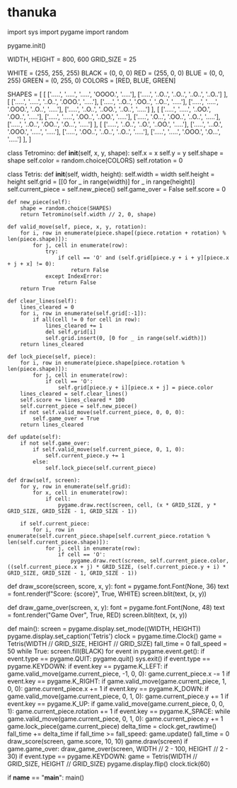 # thanuka
import sys
import pygame
import random

pygame.init()

WIDTH, HEIGHT = 800, 600
GRID_SIZE = 25

WHITE = (255, 255, 255)
BLACK = (0, 0, 0)
RED = (255, 0, 0)
BLUE = (0, 0, 255)
GREEN = (0, 255, 0)
COLORS = [RED, BLUE, GREEN]

SHAPES = [
    [
        ['.....', '.....', '.....', 'OOOO.', '.....'],
        ['.....', '..O..', '..O..', '..O..', '..O..']
    ],
    [
        ['.....', '.....', '..O..', '.OOO.', '.....'],
        ['.....', '..O..', '.OO..', '..O..', '.....'],
        ['.....', '.....', '.OOO.', '..O..', '.....'],
        ['.....', '..O..', '..OO.', '..O..', '.....']
    ],
    [
        ['.....', '.....', '..OO.', '.OO..', '.....'],
        ['.....', '.....', '.OO..', '..OO.', '.....'],
        ['.....', '.O...', '.OO..', '..O..', '.....'],
        ['.....', '..O..', '.OO..', '.O...', '.....']
    ],
    [
        ['.....', '..O..', '..O.', '..OO.', '.....'],
        ['.....', '...O.', '.OOO.', '.....', '.....'],
        ['.....', '.OO..', '..O..', '..O..', '.....'],
        ['.....', '.....', '.OOO.', '.O...', '.....']
    ],
]

class Tetromino:
    def __init__(self, x, y, shape):
        self.x = x
        self.y = y
        self.shape = shape
        self.color = random.choice(COLORS)
        self.rotation = 0

class Tetris:
    def __init__(self, width, height):
        self.width = width
        self.height = height
        self.grid = [[0 for _ in range(width)] for _ in range(height)]
        self.current_piece = self.new_piece()
        self.game_over = False
        self.score = 0

    def new_piece(self):
        shape = random.choice(SHAPES)
        return Tetromino(self.width // 2, 0, shape)

    def valid_move(self, piece, x, y, rotation):
        for i, row in enumerate(piece.shape[(piece.rotation + rotation) % len(piece.shape)]):
            for j, cell in enumerate(row):
                try:
                    if cell == 'O' and (self.grid[piece.y + i + y][piece.x + j + x] != 0):
                        return False
                except IndexError:
                    return False
        return True

    def clear_lines(self):
        lines_cleared = 0
        for i, row in enumerate(self.grid[:-1]):
            if all(cell != 0 for cell in row):
                lines_cleared += 1
                del self.grid[i]
                self.grid.insert(0, [0 for _ in range(self.width)])
        return lines_cleared

    def lock_piece(self, piece):
        for i, row in enumerate(piece.shape[piece.rotation % len(piece.shape)]):
            for j, cell in enumerate(row):
                if cell == 'O':
                    self.grid[piece.y + i][piece.x + j] = piece.color
        lines_cleared = self.clear_lines()
        self.score += lines_cleared * 100
        self.current_piece = self.new_piece()
        if not self.valid_move(self.current_piece, 0, 0, 0):
            self.game_over = True
        return lines_cleared

    def update(self):
        if not self.game_over:
            if self.valid_move(self.current_piece, 0, 1, 0):
                self.current_piece.y += 1
            else:
                self.lock_piece(self.current_piece)

    def draw(self, screen):
        for y, row in enumerate(self.grid):
            for x, cell in enumerate(row):
                if cell:
                    pygame.draw.rect(screen, cell, (x * GRID_SIZE, y * GRID_SIZE, GRID_SIZE - 1, GRID_SIZE - 1))

        if self.current_piece:
            for i, row in enumerate(self.current_piece.shape[self.current_piece.rotation % len(self.current_piece.shape)]):
                for j, cell in enumerate(row):
                    if cell == 'O':
                        pygame.draw.rect(screen, self.current_piece.color, ((self.current_piece.x + j) * GRID_SIZE, (self.current_piece.y + i) * GRID_SIZE, GRID_SIZE - 1, GRID_SIZE - 1))

def draw_score(screen, score, x, y):
    font = pygame.font.Font(None, 36)
    text = font.render(f"Score: {score}", True, WHITE)
    screen.blit(text, (x, y))

def draw_game_over(screen, x, y):
    font = pygame.font.Font(None, 48)
    text = font.render("Game Over", True, RED)
    screen.blit(text, (x, y))

def main():
    screen = pygame.display.set_mode((WIDTH, HEIGHT))
    pygame.display.set_caption('Tetris')
    clock = pygame.time.Clock()
    game = Tetris(WIDTH // GRID_SIZE, HEIGHT // GRID_SIZE)
    fall_time = 0
    fall_speed = 50
    while True:
        screen.fill(BLACK)
        for event in pygame.event.get():
            if event.type == pygame.QUIT:
                pygame.quit()
                sys.exit()
            if event.type == pygame.KEYDOWN:
                if event.key == pygame.K_LEFT:
                    if game.valid_move(game.current_piece, -1, 0, 0):
                        game.current_piece.x -= 1
                if event.key == pygame.K_RIGHT:
                    if game.valid_move(game.current_piece, 1, 0, 0):
                        game.current_piece.x += 1
                if event.key == pygame.K_DOWN:
                    if game.valid_move(game.current_piece, 0, 1, 0):
                        game.current_piece.y += 1
                if event.key == pygame.K_UP:
                    if game.valid_move(game.current_piece, 0, 0, 1):
                        game.current_piece.rotation += 1
                if event.key == pygame.K_SPACE:
                    while game.valid_move(game.current_piece, 0, 1, 0):
                        game.current_piece.y += 1
                    game.lock_piece(game.current_piece)
        delta_time = clock.get_rawtime()
        fall_time += delta_time 
        if fall_time >= fall_speed:
            game.update()
            fall_time = 0
        draw_score(screen, game.score, 10, 10)
        game.draw(screen)
        if game.game_over:
            draw_game_over(screen, WIDTH // 2 - 100, HEIGHT // 2 - 30)
            if event.type == pygame.KEYDOWN:
                game = Tetris(WIDTH // GRID_SIZE, HEIGHT // GRID_SIZE)
        pygame.display.flip()
        clock.tick(60)

if __name__ == "__main__":
    main()
